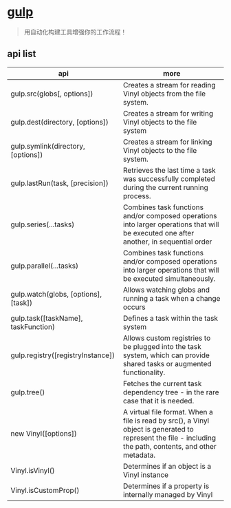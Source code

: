 # [gulp](https://gulpjs.com/)

> 用自动化构建工具增强你的工作流程！

## api list

| api                                  | more                                                                                                                                                       |
| ------------------------------------ | ---------------------------------------------------------------------------------------------------------------------------------------------------------- |
| gulp.src(globs[, options])           | Creates a stream for reading Vinyl objects from the file system.                                                                                           |
| gulp.dest(directory, [options])      | Creates a stream for writing Vinyl objects to the file system                                                                                              |
| gulp.symlink(directory, [options])   | Creates a stream for linking Vinyl objects to the file system.                                                                                             |
| gulp.lastRun(task, [precision])      | Retrieves the last time a task was successfully completed during the current running process.                                                              |
| gulp.series(...tasks)                | Combines task functions and/or composed operations into larger operations that will be executed one after another, in sequential order                     |
| gulp.parallel(...tasks)              | Combines task functions and/or composed operations into larger operations that will be executed simultaneously.                                            |
| gulp.watch(globs, [options], [task]) | Allows watching globs and running a task when a change occurs                                                                                              |
| gulp.task([taskName], taskFunction)  | Defines a task within the task system                                                                                                                      |
| gulp.registry([registryInstance])    | Allows custom registries to be plugged into the task system, which can provide shared tasks or augmented functionality.                                    |
| gulp.tree()                          | Fetches the current task dependency tree - in the rare case that it is needed.                                                                             |
| new Vinyl([options])                 | A virtual file format. When a file is read by src(), a Vinyl object is generated to represent the file - including the path, contents, and other metadata. |
| Vinyl.isVinyl()                      | Determines if an object is a Vinyl instance                                                                                                                |
| Vinyl.isCustomProp()                 | Determines if a property is internally managed by Vinyl                                                                                                    |
